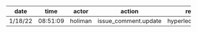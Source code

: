 | date    | time     | actor   | action               | repo             | user | data.team | data.new_repo_permission | data.old_repo_permission |
| ------- | -------- | ------- | -------------------- | ---------------- | ---- | --------- | ------------------------ | ------------------------ |
| 1/18/22 | 08:51:09 | holiman | issue_comment.update | hyperledger/besu |      |           |                          |                          |
